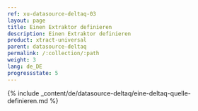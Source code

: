```yaml
---
ref: xu-datasource-deltaq-03
layout: page
title: Einen Extraktor definieren
description: Einen Extraktor definieren
product: xtract-universal
parent: datasource-deltaq
permalink: /:collection/:path
weight: 3
lang: de_DE
progressstate: 5
---
```

{% include _content/de/datasource-deltaq/eine-deltaq-quelle-definieren.md %}


